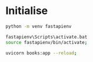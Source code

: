 # Initialise

```bash
python -m venv fastapienv

fastapienv\Scripts\activate.bat
source fastapienv/bin/activate;

uvicorn books:app --reload;
```

